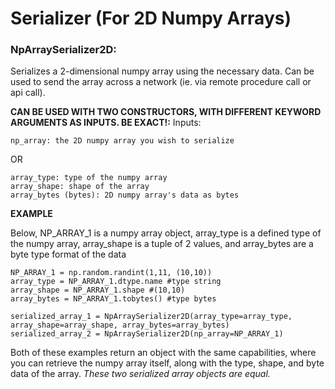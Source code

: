 # Serializer (For 2D Numpy Arrays)

### NpArraySerializer2D: 
Serializes a 2-dimensional numpy array using the necessary data. Can be used to send the array across a network (ie. via remote procedure call or api call).

**CAN BE USED WITH TWO CONSTRUCTORS, WITH DIFFERENT KEYWORD ARGUMENTS AS INPUTS. BE EXACT!:**
  Inputs:
   ```
   np_array: the 2D numpy array you wish to serialize
   ```
   
   OR
    
   ```
   array_type: type of the numpy array
   array_shape: shape of the array
   array_bytes (bytes): 2D numpy array's data as bytes
   ``` 
**EXAMPLE** 

Below, NP_ARRAY_1 is a numpy array object, array_type is a defined type of the numpy array, array_shape is a tuple of 2 values, and array_bytes are a byte type format of the data
  ```
  NP_ARRAY_1 = np.random.randint(1,11, (10,10))
  array_type = NP_ARRAY_1.dtype.name #type string
  array_shape = NP_ARRAY_1.shape #(10,10)
  array_bytes = NP_ARRAY_1.tobytes() #type bytes

  serialized_array_1 = NpArraySerializer2D(array_type=array_type, array_shape=array_shape, array_bytes=array_bytes)
  serialized_array_2 = NpArraySerializer2D(np_array=NP_ARRAY_1)
  ```

Both of these examples return an object with the same capabilities, where you can retrieve the numpy array itself, along with the type, shape, and byte data of the array. *These two serialized array objects are equal.*
